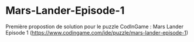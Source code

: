 # Mars-Lander-Episode-1

Première propostion de solution pour le puzzle CodInGame : Mars Lander Episode 1 (https://www.codingame.com/ide/puzzle/mars-lander-episode-1)
